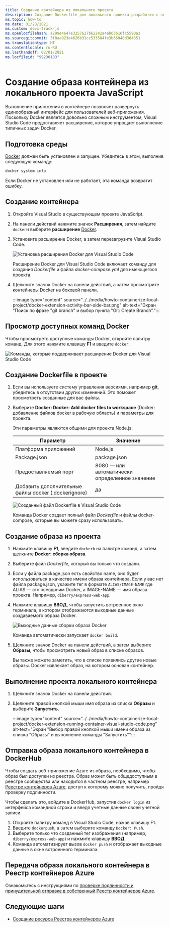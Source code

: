 ```yaml
---
title: Создание контейнера из локального проекта
description: Создание Dockerfile для локального проекта разработки с помощью Visual Studio Code
ms.topic: how-to
ms.date: 01/28/2021
ms.custom: devx-track-js
ms.openlocfilehash: a299e4647e3257627b62242a4ab63b16fc5590a3
ms.sourcegitcommit: 3f8aa923e4626b31cc533584fe3b66940d384351
ms.translationtype: HT
ms.contentlocale: ru-RU
ms.lasthandoff: 02/01/2021
ms.locfileid: "99230183"
---
```

# <a name="create-a-container-image-from-your-local-javascript-project"></a>Создание образа контейнера из локального проекта JavaScript

Выполнение приложения в контейнере позволяет развернуть единообразный интерфейс для пользователей веб-приложения. Поскольку Docker является довольно сложным инструментом, Visual Studio Code предоставляет расширение, которое упрощает выполнение типичных задач Docker.

## <a name="prepare-your-environment"></a>Подготовка среды 

[Docker](https://www.docker.com/) должен быть установлен и запущен. Убедитесь в этом, выполнив следующую команду:

```bash
docker system info
```

Если Docker не установлен или не работает, эта команда возвратит ошибку. 

## <a name="create-a-container"></a>Создание контейнера

1. Откройте Visual Studio в существующем проекте JavaScript. 
1. На панели действий нажмите значок **Расширения**, затем найдите `docker`и выберите **расширение** [Docker](https://marketplace.visualstudio.com/items?itemName=ms-azuretools.vscode-docker).
1. Установите расширение Docker, а затем перезагрузите Visual Studio Code.

    ![Установка расширения Docker для Visual Studio Code](../../media/node-howto-e2e/visual-studio-code-docker-extension.png)

    Расширение Docker для Visual Studio Code включает команду для создания *Dockerfile* и файла *docker-compose.yml* для имеющегося проекта.

1. Щелкните значок Docker на панели действий, а затем просмотрите контейнеры Docker на боковой панели.

    :::image type="content" source="../../media/howto-containerize-local-project/docker-extension-activity-bar-side-bar.png" alt-text="Экран &quot;Поиск по фразе &quot;git branch&quot; и выбор пункта &quot;Git: Create Branch&quot;.":::

## <a name="view-available-docker-commands"></a>Просмотр доступных команд Docker

Чтобы просмотреть доступные команды Docker, откройте палитру команд. Для этого нажмите клавишу **F1** и введите `docker`.

![Команды, которые поддерживает расширение Docker для Visual Studio Code ](../../media/node-howto-e2e/visual-studio-code-available-docker-codes.png)

## <a name="create-a-dockerfile-in-your-project"></a>Создание Dockerfile в проекте

1. Если вы используете систему управления версиями, например **git**, убедитесь в отсутствии других изменений. Это поможет просмотреть созданные для вас файлы.

1. Выберите **Docker: Docker: Add docker files to workspace** (Docker: добавление файлов docker в рабочую область) и параметры для проекта. 

    Эти параметры являются общими для проекта Node.js:

    |Параметр|Значение|
    |--|--|
    |Платформа приложений|Node.js|
    |Package.json|package.json|
    |Предоставляемый порт|8080 — или автоматически определенное значение|
    |Добавить дополнительные файлы docker (.dockerignore) |да|

    ![Созданный файл Dockerfile в Visual Studio Code](../../media/node-howto-e2e/visual-studio-code-complete-dockerfile.png)

    Команда Docker создает полный файл *Dockerfile* и файлы docker-compose, которые вы можете сразу использовать.

## <a name="build-image-from-your-project"></a>Создание образа из проекта

1. Нажмите клавишу **F1**, введите `dockerb` на палитре команд, а затем щелкните **Docker: сборка образа**. 
1. Выберите файл *Dockerfile*, который вы только что создали. 
1. Если у файла package.json есть свойство name, оно будет использоваться в качестве имени образа контейнера. 
    Если у вас нет файла package.json, укажите тег в формате `ALIAS/IMAGE-NAME` где ALIAS — это псевдоним Docker, а IMAGE-NAME — имя образа проекта. Например, `diberry/express-web-app`. 
1. Нажмите клавишу **ВВОД**, чтобы запустить встроенное окно терминала, в котором отображаются выходные данные создаваемого образа Docker.

    ![Выходные данные сборки образа Docker](../../media/node-howto-e2e/docker-build-image-output.png)

    Команда автоматически запускает `docker build`.

1. Щелкните значок Docker на панели действий, а затем выберите **Образы**, чтобы просмотреть новый образ в списке образов. 
    
    Вы также можете заметить, что в списке появились другие новые образы. Docker извлекает образ, на котором основан контейнер.  

## <a name="run-local-container-project"></a>Выполнение проекта локального контейнера

1. Щелкните значок Docker на панели действий.
1. Щелкните правой кнопкой мыши имя образа из списка **Образы** и выберите **Запустить**.

    :::image type="content" source="../../media/howto-containerize-local-project/docker-extension-running-container-visual-studio-code.png" alt-text="Экран &quot;Выбор правой кнопкой мыши имени образа из списка &quot;Образы&quot; и выполнение команды &quot;Запустить&quot;":::

## <a name="push-local-container-image-to-dockerhub"></a>Отправка образа локального контейнера в DockerHub

Чтобы создать веб-приложение Azure из образа, необходимо, чтобы образ был доступен из реестра. Образ может быть общедоступным в реестре сообщества или находится в частном реестре, например [Реестре контейнеров Azure](/azure/container-registry/), доступ к которому можно получить, пройдя проверку подлинности. 

Чтобы сделать это, войдите в DockerHub, запустив `docker login` из интерфейса командной строки и введя учетные данные своей учетной записи.

1. Откройте палитру команд в Visual Studio Code, нажав клавишу F1.
1. Введите `dockerpush`, а затем выберите команду `Docker: Push`. 
1. Выберите только что созданный тег изображения (например, `diberry/express-web-app`) и нажмите клавишу **ВВОД**. 
1. Команда автоматизирует вызов `docker push` и отображает выходные данные в окне встроенного терминала.

## <a name="push-local-container-image-to-azure-container-registry"></a>Передача образа локального контейнера в Реестр контейнеров Azure

Ознакомьтесь с инструкциями по [проверке подлинности и принудительной отправке в собственный Реестр контейнеров Azure](../with-azure-cli/create-container-registry-resource.md).

## <a name="next-steps"></a>Следующие шаги

* [Создание ресурса Реестра контейнеров Azure](../with-azure-cli/create-container-registry-resource.md)